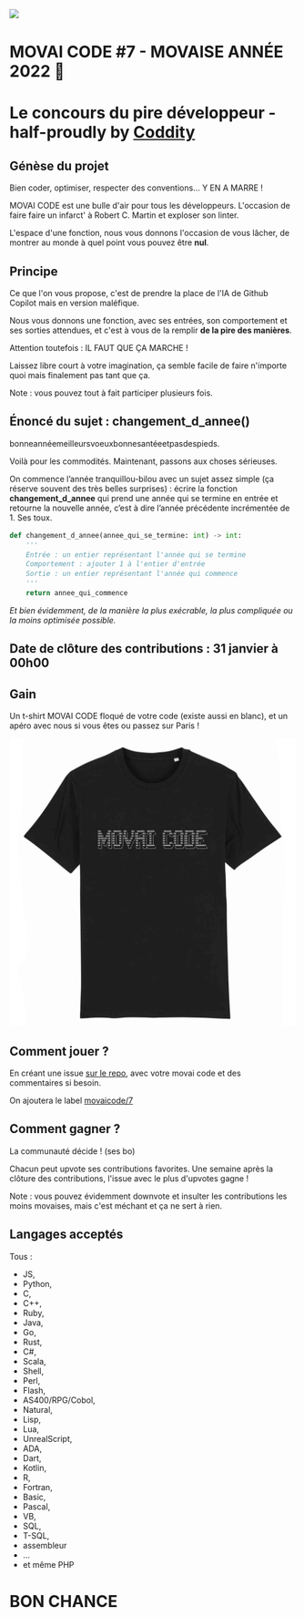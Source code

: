 ![](./movaicode-0122.png)

# MOVAI CODE #7 - MOVAISE ANNÉE 2022 🎉
# Le concours du pire développeur - half-proudly by [Coddity](https://www.coddity.com/)


## Génèse du projet

Bien coder, optimiser, respecter des conventions... Y EN A MARRE ! 

MOVAI CODE est une bulle d'air pour tous les développeurs. L'occasion de faire faire un infarct' à Robert C. Martin et exploser son linter.

L'espace d'une fonction, nous vous donnons l'occasion de vous lâcher, de montrer au monde à quel point vous pouvez être **nul**. 


## Principe

Ce que l'on vous propose, c'est de prendre la place de l'IA de Github Copilot mais en version maléfique.

Nous vous donnons une fonction, avec ses entrées, son comportement et ses sorties attendues, et c'est à vous de la remplir **de la pire des manières**. 

Attention toutefois : IL FAUT QUE ÇA MARCHE !

Laissez libre court à votre imagination, ça semble facile de faire n'importe quoi mais finalement pas tant que ça.

Note : vous pouvez tout à fait participer plusieurs fois.

## Énoncé du sujet : changement_d_annee()

bonneannéemeilleursvoeuxbonnesantéeetpasdespieds. 

Voilà pour les commodités. Maintenant, passons aux choses sérieuses.

On commence l’année tranquillou-bilou avec un sujet assez simple (ça réserve souvent des très belles surprises) : écrire la fonction **changement_d_annee** qui prend une année qui se termine en entrée et retourne la nouvelle année, c’est à dire l’année précédente incrémentée de 1. Ses toux.

```python
def changement_d_annee(annee_qui_se_termine: int) -> int:
    '''
    Entrée : un entier représentant l'année qui se termine
    Comportement : ajouter 1 à l'entier d'entrée
    Sortie : un entier représentant l'année qui commence
    '''
    return annee_qui_commence
```

*Et bien évidemment, de la manière la plus exécrable, la plus compliquée ou la moins optimisée possible.*

## Date de clôture des contributions : 31 janvier à 00h00

## Gain

Un t-shirt MOVAI CODE floqué de votre code (existe aussi en blanc), et un apéro avec nous si vous êtes ou passez sur Paris !

![](./tshirt-movaicode.png)


## Comment jouer ? 

En créant une issue [sur le repo](https://github.com/CoddityTeam/movaicode/issues), avec votre movai code et des commentaires si besoin.

On ajoutera le label [movaicode/7](https://github.com/CoddityTeam/movaicode/labels/movaicode%2F7)


## Comment gagner ?

La communauté décide ! (ses bo)

Chacun peut upvote ses contributions favorites. Une semaine après la clôture des contributions, l'issue avec le plus d'upvotes gagne ! 

Note : vous pouvez évidemment downvote et insulter les contributions les moins movaises, mais c'est méchant et ça ne sert à rien.


## Langages acceptés

Tous :
 - JS,
 - Python,
 - C,
 - C++,
 - Ruby,
 - Java,
 - Go,
 - Rust,
 - C#,
 - Scala,
 - Shell,
 - Perl,
 - Flash,
 - AS400/RPG/Cobol,
 - Natural,
 - Lisp,
 - Lua,
 - UnrealScript,
 - ADA,
 - Dart,
 - Kotlin,
 - R,
 - Fortran,
 - Basic,
 - Pascal,
 - VB,
 - SQL,
 - T-SQL,
 - assembleur
 - ...
 - et même PHP


# BON CHANCE